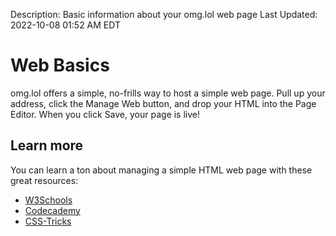 Description: Basic information about your omg.lol web page
Last Updated: 2022-10-08 01:52 AM EDT

# Web Basics

omg.lol offers a simple, no-frills way to host a simple web page. Pull up your address, click the Manage Web button, and drop your HTML into the Page Editor. When you click Save, your page is live!

## Learn more

You can learn a ton about managing a simple HTML web page with these great resources:

* [W3Schools](https://www.w3schools.com)
* [Codecademy](https://www.codecademy.com/catalog/language/html-css)
* [CSS-Tricks](https://css-tricks.com)
